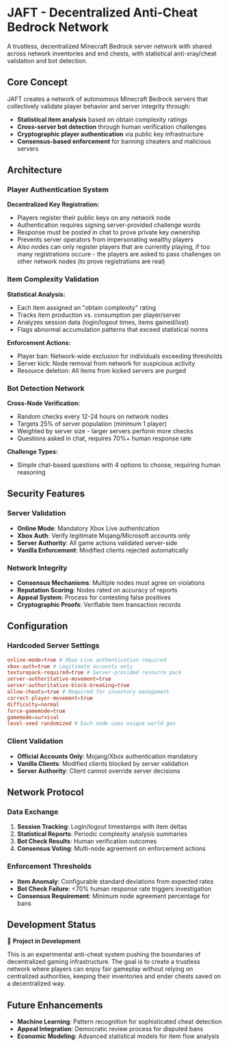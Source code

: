 # JAFT - Decentralized Anti-Cheat Bedrock Network

A trustless, decentralized Minecraft Bedrock server network with shared across network inventories and end chests, with statistical anti-xray/cheat validation and bot detection.

## Core Concept

JAFT creates a network of autonomous Minecraft Bedrock servers that collectively validate player behavior and server integrity through:

- **Statistical item analysis** based on obtain complexity ratings
- **Cross-server bot detection** through human verification challenges
- **Cryptographic player authentication** via public key infrastructure
- **Consensus-based enforcement** for banning cheaters and malicious servers

## Architecture

### Player Authentication System

**Decentralized Key Registration:**

- Players register their public keys on any network node
- Authentication requires signing server-provided challenge words
- Response must be posted in chat to prove private key ownership
- Prevents server operators from impersonating wealthy players
- Also nodes can only register players that are currently playing, if too many registrations occure - the players are asked to pass challenges on other network nodes (to prove registrations are real)

### Item Complexity Validation

**Statistical Analysis:**

- Each item assigned an "obtain complexity" rating
- Tracks item production vs. consumption per player/server
- Analyzes session data (login/logout times, items gained/lost)
- Flags abnormal accumulation patterns that exceed statistical norms

**Enforcement Actions:**

- Player ban: Network-wide exclusion for individuals exceeding thresholds
- Server kick: Node removal from network for suspicious activity
- Resource deletion: All items from kicked servers are purged

### Bot Detection Network

**Cross-Node Verification:**

- Random checks every 12-24 hours on network nodes
- Targets 25% of server population (minimum 1 player)
- Weighted by server size - larger servers perform more checks
- Questions asked in chat, requires 70%+ human response rate

**Challenge Types:**

- Simple chat-based questions with 4 options to choose, requiring human reasoning

## Security Features

### Server Validation

- **Online Mode**: Mandatory Xbox Live authentication
- **Xbox Auth**: Verify legitimate Mojang/Microsoft accounts only
- **Server Authority**: All game actions validated server-side
- **Vanilla Enforcement**: Modified clients rejected automatically

### Network Integrity

- **Consensus Mechanisms**: Multiple nodes must agree on violations
- **Reputation Scoring**: Nodes rated on accuracy of reports
- **Appeal System**: Process for contesting false positives
- **Cryptographic Proofs**: Verifiable item transaction records

## Configuration

### Hardcoded Server Settings

```toml
online-mode=true # Xbox Live authentication required
xbox-auth=true # Legitimate accounts only
texturepack-required=true # Server-provided resource pack
server-authoritative-movement=true
server-authoritative-block-breaking=true
allow-cheats=true # Required for inventory management
correct-player-movement=true
difficulty=normal
force-gamemode=true
gamemode=survival
level-seed randomized # Each node uses unique world gen
```

### Client Validation

- **Official Accounts Only**: Mojang/Xbox authentication mandatory
- **Vanilla Clients**: Modified clients blocked by server validation
- **Server Authority**: Client cannot override server decisions

## Network Protocol

### Data Exchange

1. **Session Tracking**: Login/logout timestamps with item deltas
2. **Statistical Reports**: Periodic complexity analysis summaries
3. **Bot Check Results**: Human verification outcomes
4. **Consensus Voting**: Multi-node agreement on enforcement actions

### Enforcement Thresholds

- **Item Anomaly**: Configurable standard deviations from expected rates
- **Bot Check Failure**: <70% human response rate triggers investigation
- **Consensus Requirement**: Minimum node agreement percentage for bans

## Development Status

🚧 **Project in Development**

This is an experimental anti-cheat system pushing the boundaries of decentralized gaming infrastructure. The goal is to create a trustless network where players can enjoy fair gameplay without relying on centralized authorities, keeping their inventories and ender chests saved on a decentralized way.

## Future Enhancements

- **Machine Learning**: Pattern recognition for sophisticated cheat detection
- **Appeal Integration**: Democratic review process for disputed bans
- **Economic Modeling**: Advanced statistical models for item flow analysis
